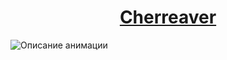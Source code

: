 <div align="center">
  <h1><a href="http://onxen.ru/" target="_blank">Cherreaver</a></h1>
</div>
<img src="https://i.pinimg.com/originals/35/f5/91/35f5911b6761ecd292e0ee9b8596b69f.gif" alt="Описание анимации">
